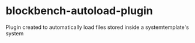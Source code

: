 # blockbench-autoload-plugin
Plugin created to automatically load files stored inside a systemtemplate's system
